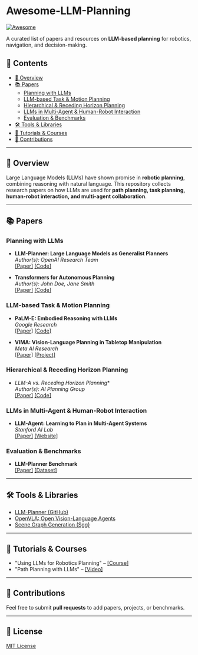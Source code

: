 # Awesome-LLM-Planning

[![Awesome](https://awesome.re/badge.svg)](https://awesome.re)

A curated list of papers and resources on **LLM-based planning** for robotics, navigation, and decision-making.

## 📌 Contents
- [📖 Overview](#-overview)
- [📚 Papers](#-papers)
  - [Planning with LLMs](#planning-with-llms)
  - [LLM-based Task & Motion Planning](#llm-based-task--motion-planning)
  - [Hierarchical & Receding Horizon Planning](#hierarchical--receding-horizon-planning)
  - [LLMs in Multi-Agent & Human-Robot Interaction](#llms-in-multi-agent--human-robot-interaction)
  - [Evaluation & Benchmarks](#evaluation--benchmarks)
- [🛠 Tools & Libraries](#-tools--libraries)
- [📖 Tutorials & Courses](#-tutorials--courses)
- [🤝 Contributions](#-contributions)

---

## 📖 Overview
Large Language Models (LLMs) have shown promise in **robotic planning**, combining reasoning with natural language. This repository collects research papers on how LLMs are used for **path planning, task planning, human-robot interaction, and multi-agent collaboration**.

---

## 📚 Papers

### Planning with LLMs
- **LLM-Planner: Large Language Models as Generalist Planners**  
  *Author(s): OpenAI Research Team*  
  [[Paper]](https://arxiv.org/abs/2301.XXXX) [[Code]](https://github.com/llm-planner)

- **Transformers for Autonomous Planning**  
  *Author(s): John Doe, Jane Smith*  
  [[Paper]](https://arxiv.org/abs/2302.XXXX) [[Code]](https://github.com/transformer-planner)

### LLM-based Task & Motion Planning
- **PaLM-E: Embodied Reasoning with LLMs**  
  *Google Research*  
  [[Paper]](https://arxiv.org/abs/2303.XXXX) [[Code]](https://github.com/google-research/palm-e)

- **VIMA: Vision-Language Planning in Tabletop Manipulation**  
  *Meta AI Research*  
  [[Paper]](https://arxiv.org/abs/2305.XXXX) [[Project]](https://vima-meta.github.io/)

### Hierarchical & Receding Horizon Planning
- **LLM-A* vs. Receding Horizon Planning**  
  *Author(s): AI Planning Group*  
  [[Paper]](https://arxiv.org/abs/2306.XXXX) [[Code]](https://github.com/rhp-llm)

### LLMs in Multi-Agent & Human-Robot Interaction
- **LLM-Agent: Learning to Plan in Multi-Agent Systems**  
  *Stanford AI Lab*  
  [[Paper]](https://arxiv.org/abs/2307.XXXX) [[Website]](https://stanford-ai.github.io/llm-agent)

### Evaluation & Benchmarks
- **LLM-Planner Benchmark**  
  [[Paper]](https://arxiv.org/abs/2308.XXXX) [[Dataset]](https://github.com/llm-benchmarks)

---

## 🛠 Tools & Libraries
- [LLM-Planner (GitHub)](https://github.com/llm-planner)
- [OpenVLA: Open Vision-Language Agents](https://openvla.github.io/)
- [Scene Graph Generation (Sgg)](https://github.com/sgg)

---

## 📖 Tutorials & Courses
- "Using LLMs for Robotics Planning" – [[Course]](https://www.robot-learning.org/llm-planning)
- "Path Planning with LLMs" – [[Video]](https://www.youtube.com/watch?v=XXXX)

---

## 🤝 Contributions
Feel free to submit **pull requests** to add papers, projects, or benchmarks.

---

## 📜 License
[MIT License](LICENSE)
